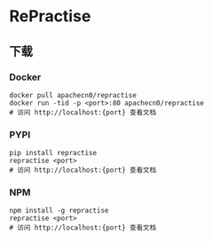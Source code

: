 # RePractise

## 下载

### Docker

```
docker pull apachecn0/repractise
docker run -tid -p <port>:80 apachecn0/repractise
# 访问 http://localhost:{port} 查看文档
```

### PYPI

```
pip install repractise
repractise <port>
# 访问 http://localhost:{port} 查看文档
```

### NPM

```
npm install -g repractise
repractise <port>
# 访问 http://localhost:{port} 查看文档
```